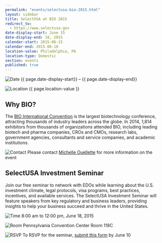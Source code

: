 ```yaml
---
permalink: "events/selectusa-bio-2015.html"
layout: sidebar
title: SelectUSA at BIO 2015
redirect_to:
  - https://www.selectusa.gov
date-display-start: June 15
date-display-end: 18, 2015
calendar-start: 2015-06-15
calendar-end: 2015-06-18
location-value: Philadelphia, PA
location-type: Domestic
section: events
published: true
---
```

![Date](https://google.github.io/material-design-icons/action/svg/design/ic_event_24px.svg "Date") {{ page.date-display-start}} – {{ page.date-display-end}}

![Location](http://google.github.io/material-design-icons/social/svg/design/ic_location_city_24px.svg "Location") {{ page.location-value }}

## Why BIO?
The [BIO International Convention](http://convention.bio.org/) is the largest biotechnology conference, attracting thousands of industry leaders across the globe. In 2014, 1,814 exhibitors from thousands of organizations attended BIO, including leading biotech and pharma companies, CROs and CMOs, research labs, government agencies, consultants and service companies, and academic institutions. 

![Contact](https://google.github.io/material-design-icons/action/svg/design/ic_question_answer_24px.svg "Contact") Please contact [Michelle Ouellette](mailto:michelle.ouellette@trade.gov) for more information on the event


## SelectUSA Investment Seminar
Join our free seminar to network with EDOs while learning about the U.S. investment climate, legal protocols, visa programs, best practices, incentives, and available services. The SelectUSA Investment Seminar will feature speakers from key regulatory and business leaders, providing insights to help your business succeed and thrive in the United States.

![Time](http://google.github.io/material-design-icons/action/svg/design/ic_schedule_24px.svg "Time") 8:00 am to 12:00 pm, June 18, 2015

![Room](http://google.github.io/material-design-icons/action/svg/ic_room_24px.svg "Room") Pennsylvania Convention Center Room 118C

![RSVP](https://google.github.io/material-design-icons/content/svg/design/ic_send_24px.svg "RSVP") To RSVP for the seminar, [submit this form](https://emenuapps.ita.doc.gov/ePublic/event/editWebReg.do?SmartCode=5Q63) by June 10
